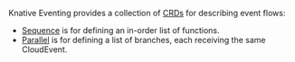 Knative Eventing provides a collection of [CRDs](https://kubernetes.io/docs/concepts/extend-kubernetes/api-extension/custom-resources/)
for describing event flows:
* [Sequence](./sequence.md) is for defining an in-order list of functions.
* [Parallel](./parallel.md) is for defining a list of branches, each receiving the same CloudEvent.